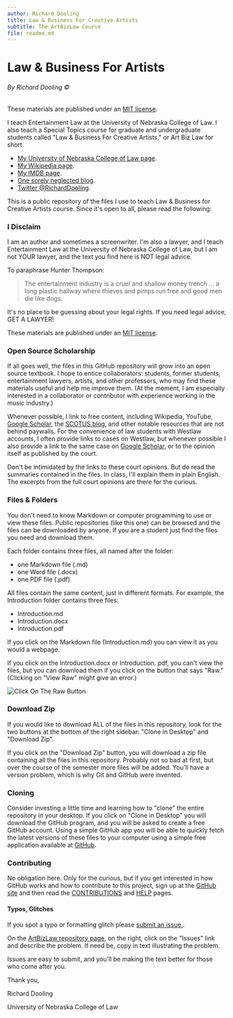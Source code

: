 ```yaml
---
author: Richard Dooling
title: Law & Business For Creative Artists 
subtitle: The ArtBizLaw Course
file: readme.md
---
```


# Law & Business For Artists

###### By Richard Dooling &copy;

These materials are published under an [MIT license](https://github.com/RichardDooling/ArtBizLaw/blob/master/LICENSE).

I teach Entertainment Law at the University of Nebraska College of Law. I also teach a Special Topics course for graduate and undergraduate students called "Law & Business For Creative Artists," or Art Biz Law for short. 

* [My University of Nebraska College of Law page](http://law.unl.edu/richard-dooling#about).
* [My Wikipedia page](http://en.wikipedia.org/wiki/Richard_Dooling).
* [My IMDB page](http://www.imdb.com/name/nm0233223/).
* [One sorely neglected blog](http://dooling.com).
* [Twitter @RichardDooling](http://twitter.com/richarddooling).

This is a public repository of the files I use to teach Law & Business for Creative Artists course. Since it's open to all, please read the following:

### I Disclaim

I am an author and sometimes a screenwriter. 
I'm also a lawyer, 
and I teach Entertainment Law at the University of Nebraska College of Law, 
but I am not YOUR lawyer, and the text you find here is NOT legal advice. 

To paraphrase Hunter Thompson: 

> The entertainment industry 
> is a cruel and shallow money trench &hellip; a long plastic 
> hallway where thieves and pimps run free 
> and good men die like dogs.

It's no place to be guessing about your legal rights. 
If you need legal advice, GET A LAWYER! 

These materials are published under an [MIT license](https://github.com/RichardDooling/ArtBizLaw/blob/master/LICENSE).

### Open Source Scholarship

If all goes well, 
the files in this GitHub repository will grow into an open source textbook. 
I hope to entice collaborators: 
students, former students, entertainment lawyers, artists, and other professors, 
who may find these materials useful and help me improve them. 
(At the moment, I am especially interested in a collaborator 
or contributor with experience working in the music industry.) 

Whenever possible, I link to free content, 
including Wikipedia, YouTube, [Google Scholar](http://scholar.google.com/), the [SCOTUS blog](http://www.scotusblog.com/), 
and other notable resources that are not behind paywalls. 
For the convenience of law students with Westlaw accounts, 
I often provide links to cases on Westlaw, 
but whenever possible I also provide a link to the same case on 
[Google Scholar](http://scholar.google.com/), 
or to the opinion itself as published by the court.

Don't be intimidated by the links to these court opinions. 
But do read the summaries contained in the files. 
In class, I'll explain them in plain English.
The excerpts from the full court opinions are there for the curious. 

### Files & Folders

You don't need to know Markdown or computer programming 
to use or view these files. 
Public repositories (like this one) 
can be browsed and the files can be downloaded by anyone. 
If you are a student just find the files you need and download them.

Each folder contains three files, all named after the folder:

* one Markdown file (.md)
* one Word file (.docx)
* one PDF file (.pdf)

All files contain the same content, 
just in different formats. 
For example, the Introduction folder contains three files:

* Introduction.md
* Introduction.docx
* Introduction.pdf

If you click on the Markdown file (Introduction.md) 
you can view it as you would a webpage. 

If you click on the Introduction.docx or Introduction. pdf, 
you can't view the files, 
but you can download them if you click on the button that says "Raw." 
(Clicking on "View Raw" might give an error.)

![Click On The Raw Button](Download_Single_File.png "Click Raw")

### Download Zip

If you would like to download ALL of the files in this repository, look for the two buttons at the bottom of the right sidebar: "Clone in Desktop" and "Download Zip".

If you click on the "Download Zip" button, you will download a zip file containing all the files in this repository. Probably not so bad at first, but over the course of the semester more files will be added. You'll have a version problem, which is why Git and GitHub were invented. 

### Cloning

Consider investing a little time and learning how to "clone" the entire repository in your desktop. If you click on "Clone in Desktop" you will download the GitHub program, and you will be asked to create a free GitHub account. Using a simple GitHub app you will be able to quickly fetch the latest versions of these files to your computer using a simple free application available at [GitHub](https://github.com/). 

### Contributing

No obligation here. Only for the curious, but if you get interested in how GitHub works and how to contribute to this project, sign up at the [GitHub site](https://github.com/) and then read the [CONTRIBUTIONS](https://github.com/RichardDooling/ArtBizLaw/blob/master/CONTRIBUTIONS.md) and [HELP](https://github.com/RichardDooling/ArtBizLaw/blob/master/HELP.md) pages.

#### Typos, Glitches

If you spot a typo or formatting glitch please [submit an issue.](https://github.com/RichardDooling/ArtBizLaw/issues). 

On the [ArtBizLaw repository page](https://github.com/RichardDooling/ArtBizLaw), on the right, click on the "Issues" link and describe the problem. If need be, copy in text illustrating the problem.

Issues are easy to submit, and you'll be making the text better for those who come after you.

Thank you,

Richard Dooling

University of Nebraska College of Law

